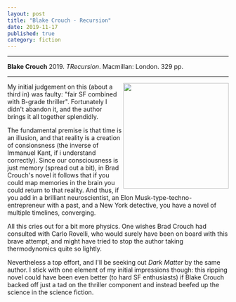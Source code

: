 ```yaml
---
layout: post
title: "Blake Crouch - Recursion"
date: 2019-11-17
published: true
category: fiction
---
```



***
<b>Blake Crouch</b> 2019. _TRecursion_. Macmillan: London. 329 pp.

***

<img align="right" width="240" src="https://panmacmillanapi.blob.core.windows.net/pmapi/e12a8195-4610-4b2d-fa9f-08d58e45775c/editions/70c0cbe9-5c0a-45f3-ca31-08d64e05c798/original_400_600.jpg" alt="">  

My initial judgement on this (about a third in) was faulty: "fair SF combined with B-grade thriller".  Fortunately I didn't abandon it, and the author brings it all together splendidly.  

The fundamental premise is that time is an illusion, and that reality is a creation of consionsness (the inverse of Immanuel Kant, if i understand correctly). Since our consciousness is just memory (spread out a bit), in Brad Crouch's novel it follows that if you could map memories in the brain you could return to that reality. And thus, if you add in a brilliant neuroscientist, an Elon Musk-type-techno-entrepreneur with a past, and a New York detective, you have a novel of multiple timelines, converging.

All this cries out for a bit more physics.  One wishes Brad Crouch had consulted with Carlo Rovelli, who would surely have been on board with this brave attempt, and might have tried to stop the author taking thermodynomics quite so lightly.

Nevertheless a top effort, and I'll be seeking out _Dark Matter_ by the same author.  I stick with one element of my initial impressions though: this ripping novel could have been even better (to hard SF enthusiasts) if Blake Crouch backed off just a tad on the thriller component and instead beefed up the science in the science fiction.


